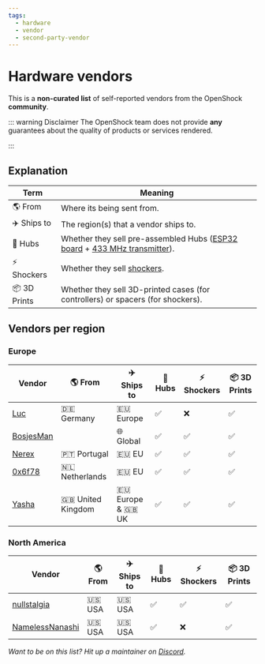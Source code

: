```yaml
---
tags:
  - hardware
  - vendor
  - second-party-vendor
---
```


# Hardware vendors

This is a **non-curated list** of self-reported vendors from the OpenShock **community**.

::: warning Disclaimer
The OpenShock team does not provide **any** guarantees about the quality of products or services rendered.

:::
## Explanation

| Term                  | Meaning                                                                                                                                            |
| --------------------- | -------------------------------------------------------------------------------------------------------------------------------------------------- |
| :earth_americas: From | Where its being sent from.                                                                                                                         |
| :airplane: Ships to   | The region(s) that a vendor ships to.                                                                                                              |
| :electric_plug: Hubs  | Whether they sell pre-assembled Hubs ([ESP32 board](../../hardware/boards/index.md) + [433 MHz transmitter](../../hardware/transmitter/index.md)). |
| ⚡ Shockers            | Whether they sell [shockers](../../hardware/shockers/index.md).                                                                                    |
| :package: 3D Prints   | Whether they sell 3D-printed cases (for controllers) or spacers (for shockers).                                                                    |

## Vendors per region

### Europe

| Vendor                      | :earth_americas: From | :airplane: Ships to           | :electric_plug: Hubs | ⚡ Shockers         | :package: 3D Prints |
| --------------------------- | --------------------- | ----------------------------- | -------------------- | ------------------ | ------------------- |
| [Luc](./luc.md)             | 🇩🇪 Germany             | 🇪🇺 Europe                      | :white_check_mark:   | :x:                | :white_check_mark:  |
| [BosjesMan](./bosjesman.md) |                       | :globe_with_meridians: Global | :white_check_mark:   | :white_check_mark: | :white_check_mark:  |
| [Nerex](./nerex.md)         | 🇵🇹 Portugal            | 🇪🇺 EU                          | :white_check_mark:   | :white_check_mark: | :white_check_mark:  |
| [0x6f78](./0x6f78.md)       | 🇳🇱 Netherlands         | 🇪🇺 EU                          | :white_check_mark:   | :white_check_mark: | :white_check_mark:  |
| [Yasha](./yasha.md)         | 🇬🇧 United Kingdom      | 🇪🇺 Europe & 🇬🇧 UK               | :white_check_mark:   | :white_check_mark: | :white_check_mark:  |

### North America

| Vendor                                  | :earth_americas: From | :airplane: Ships to | :electric_plug: Hubs | ⚡ Shockers         | :package: 3D Prints |
| --------------------------------------- | --------------------- | ------------------- | -------------------- | ------------------ | ------------------- |
| [nullstalgia](./nullstalgia.md)         | 🇺🇸 USA                 | 🇺🇸 USA               | :white_check_mark:   | :white_check_mark: | :white_check_mark:  |
| [NamelessNanashi](./namelessnanashi.md) | 🇺🇸 USA                 | 🇺🇸 USA               | :white_check_mark:   | :x:                | :white_check_mark:  |

_Want to be on this list? Hit up a maintainer on [Discord](https://discord.gg/OpenShock)._
